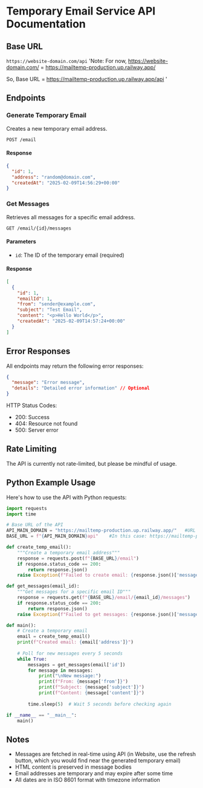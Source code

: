 # Temporary Email Service API Documentation

## Base URL
`https://website-domain.com/api`
'Note:
For now, https://website-domain.com/ = https://mailtemp-production.up.railway.app/

So, Base URL = https://mailtemp-production.up.railway.app/api
'


## Endpoints

### Generate Temporary Email
Creates a new temporary email address.

```
POST /email
```

#### Response
```json
{
  "id": 1,
  "address": "random@domain.com",
  "createdAt": "2025-02-09T14:56:29+00:00"
}
```

### Get Messages
Retrieves all messages for a specific email address.

```
GET /email/{id}/messages
```

#### Parameters
- `id`: The ID of the temporary email (required)

#### Response
```json
[
  {
    "id": 1,
    "emailId": 1,
    "from": "sender@example.com",
    "subject": "Test Email",
    "content": "<p>Hello World</p>",
    "createdAt": "2025-02-09T14:57:24+00:00"
  }
]
```

## Error Responses
All endpoints may return the following error responses:

```json
{
  "message": "Error message",
  "details": "Detailed error information" // Optional
}
```

HTTP Status Codes:
- 200: Success
- 404: Resource not found
- 500: Server error

## Rate Limiting
The API is currently not rate-limited, but please be mindful of usage.

## Python Example Usage
Here's how to use the API with Python requests:

```python
import requests
import time

# Base URL of the API
API_MAIN_DOMAIN = "https://mailtemp-production.up.railway.app/"   #URL of MailTemp Website
BASE_URL = f"{API_MAIN_DOMAIN}api"    #In this case: https://mailtemp-production.up.railway.app/api

def create_temp_email():
    """Create a temporary email address"""
    response = requests.post(f"{BASE_URL}/email")
    if response.status_code == 200:
        return response.json()
    raise Exception(f"Failed to create email: {response.json()['message']}")

def get_messages(email_id):
    """Get messages for a specific email ID"""
    response = requests.get(f"{BASE_URL}/email/{email_id}/messages")
    if response.status_code == 200:
        return response.json()
    raise Exception(f"Failed to get messages: {response.json()['message']}")

def main():
    # Create a temporary email
    email = create_temp_email()
    print(f"Created email: {email['address']}")
    
    # Poll for new messages every 5 seconds
    while True:
        messages = get_messages(email['id'])
        for message in messages:
            print("\nNew message:")
            print(f"From: {message['from']}")
            print(f"Subject: {message['subject']}")
            print(f"Content: {message['content']}")
        
        time.sleep(5)  # Wait 5 seconds before checking again

if __name__ == "__main__":
    main()

```

## Notes
- Messages are fetched in real-time using API (in Website, use the refresh button, which you would find near the generated temporary email)
- HTML content is preserved in message bodies
- Email addresses are temporary and may expire after some time
- All dates are in ISO 8601 format with timezone information
